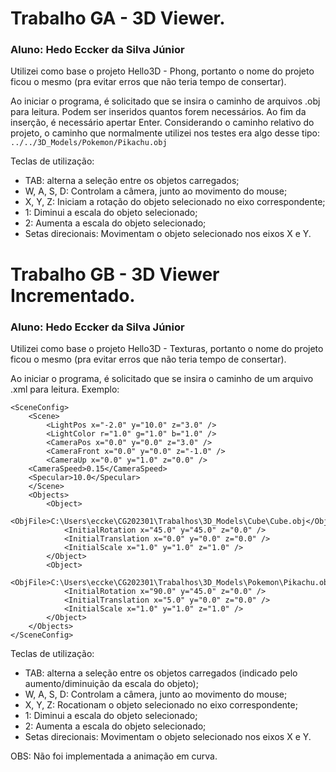 # Trabalho GA - 3D Viewer.
### Aluno: Hedo Eccker da Silva Júnior

Utilizei como base o projeto Hello3D - Phong, portanto o nome do projeto ficou o mesmo (pra evitar erros que não teria tempo de consertar).

Ao iniciar o programa, é solicitado que se insira o caminho de arquivos .obj para leitura. Podem ser inseridos quantos forem necessários. Ao fim da inserção, é necessário apertar Enter. Considerando o caminho relativo do projeto, o caminho que normalmente utilizei nos testes era algo desse tipo:
`../../3D_Models/Pokemon/Pikachu.obj`

Teclas de utilização:
- TAB: alterna a seleção entre os objetos carregados;
- W, A, S, D: Controlam a câmera, junto ao movimento do mouse;
- X, Y, Z: Iniciam a rotação do objeto selecionado no eixo correspondente;
- 1: Diminui a escala do objeto selecionado;
- 2: Aumenta a escala do objeto selecionado;
- Setas direcionais: Movimentam o objeto selecionado nos eixos X e Y.

# Trabalho GB - 3D Viewer Incrementado.
### Aluno: Hedo Eccker da Silva Júnior

Utilizei como base o projeto Hello3D - Texturas, portanto o nome do projeto ficou o mesmo (pra evitar erros que não teria tempo de consertar).

Ao iniciar o programa, é solicitado que se insira o caminho de um arquivo .xml para leitura. Exemplo:
```
<SceneConfig>
    <Scene>
        <LightPos x="-2.0" y="10.0" z="3.0" />
        <LightColor r="1.0" g="1.0" b="1.0" />
        <CameraPos x="0.0" y="0.0" z="3.0" />
        <CameraFront x="0.0" y="0.0" z="-1.0" />
        <CameraUp x="0.0" y="1.0" z="0.0" />
	<CameraSpeed>0.15</CameraSpeed>
	<Specular>10.0</Specular>
    </Scene>
    <Objects>
        <Object>
            <ObjFile>C:\Users\eccke\CG202301\Trabalhos\3D_Models\Cube\Cube.obj</ObjFile>
            <InitialRotation x="45.0" y="45.0" z="0.0" />
            <InitialTranslation x="0.0" y="0.0" z="0.0" />
            <InitialScale x="1.0" y="1.0" z="1.0" />
        </Object>
        <Object>
            <ObjFile>C:\Users\eccke\CG202301\Trabalhos\3D_Models\Pokemon\Pikachu.obj</ObjFile>
            <InitialRotation x="90.0" y="45.0" z="0.0" />
            <InitialTranslation x="5.0" y="0.0" z="0.0" />
            <InitialScale x="1.0" y="1.0" z="1.0" />
        </Object>
    </Objects>
</SceneConfig>
```

Teclas de utilização:
- TAB: alterna a seleção entre os objetos carregados (indicado pelo aumento/diminuição da escala do objeto);
- W, A, S, D: Controlam a câmera, junto ao movimento do mouse;
- X, Y, Z: Rocationam o objeto selecionado no eixo correspondente;
- 1: Diminui a escala do objeto selecionado;
- 2: Aumenta a escala do objeto selecionado;
- Setas direcionais: Movimentam o objeto selecionado nos eixos X e Y.

OBS: Não foi implementada a animação em curva.
